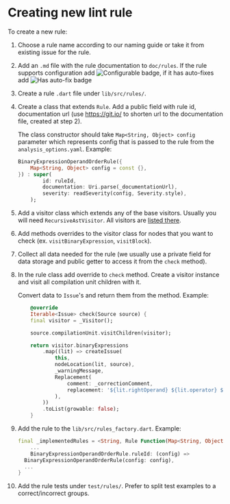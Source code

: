 # Creating new lint rule

To create a new rule:

1.  Choose a rule name according to our naming guide or take it from existing issue for the rule.
2.  Add an `.md` file with the rule documentation to `doc/rules`. If the rule supports configuration add ![Configurable](https://img.shields.io/badge/-configurable-informational) badge, if it has auto-fixes add ![Has auto-fix](https://img.shields.io/badge/-has%20auto--fix-success) badge
3.  Create a rule `.dart` file under `lib/src/rules/`.
4.  Create a class that extends `Rule`. Add a public field with rule id, documentation url (use https://git.io/ to shorten url to the documentation file, created at step 2).

    The class constructor should take `Map<String, Object> config` parameter which represents config that is passed to the rule from the `analysis_options.yaml`. Example:

    ```dart
    BinaryExpressionOperandOrderRule({
        Map<String, Object> config = const {},
    }) : super(
            id: ruleId,
            documentation: Uri.parse(_documentationUrl),
            severity: readSeverity(config, Severity.style),
        );
    ```

5.  Add a visitor class which extends any of the base visitors. Usually you will need `RecursiveAstVisitor`. All visitors are [listed there](https://github.com/dart-lang/sdk/blob/master/pkg/analyzer/lib/dart/ast/visitor.dart).
6.  Add methods overrides to the visitor class for nodes that you want to check (ex. `visitBinaryExpression`, `visitBlock`).
7.  Collect all data needed for the rule (we usually use a private field for data storage and public getter to access it from the `check` method).
8.  In the rule class add override to `check` method. Create a visitor instance and visit all compilation unit children with it.

    Convert data to `Issue`'s and return them from the method. Example:

    ```dart
        @override
        Iterable<Issue> check(Source source) {
        final visitor = _Visitor();

        source.compilationUnit.visitChildren(visitor);

        return visitor.binaryExpressions
            .map((lit) => createIssue(
                this,
                nodeLocation(lit, source),
                _warningMessage,
                Replacement(
                    comment: _correctionComment,
                    replacement: '${lit.rightOperand} ${lit.operator} ${lit.leftOperand}',
                ),
            ))
            .toList(growable: false);
        }
    ```

9.  Add the rule to the `lib/src/rules_factory.dart`. Example:
    ```dart
    final _implementedRules = <String, Rule Function(Map<String, Object>)>{
        ...
        BinaryExpressionOperandOrderRule.ruleId: (config) =>
      BinaryExpressionOperandOrderRule(config: config),
      ...
    }
    ```
10. Add the rule tests under `test/rules/`. Prefer to split test examples to a correct/incorrect groups.
